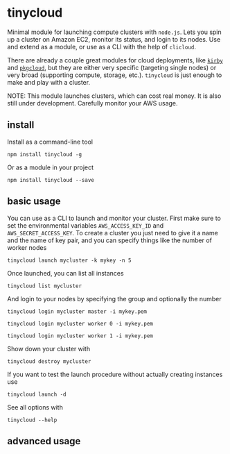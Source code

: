 # tinycloud

Minimal module for launching compute clusters with `node.js`. Lets you spin up a cluster on Amazon EC2, monitor its status, and login to its nodes. Use and extend as a module, or use as a CLI with the help of `clicloud`.

There are already a couple great modules for cloud deployments, like [`kirby`](https://github.com/mafintosh/kirby) and [`pkgcloud`](https://github.com/pkgcloud/pkgcloud), but they are either very specific (targeting single nodes) or very broad (supporting compute, storage, etc.). `tinycloud` is just enough to make and play with a cluster.

NOTE: This module launches clusters, which can cost real money. It is also still under development. Carefully monitor your AWS usage.

## install

Install as a command-line tool

```
npm install tinycloud -g
```

Or as a module in your project

```
npm install tinycloud --save
```

## basic usage

You can use as a CLI to launch and monitor your cluster. First make sure to set the environmental variables `AWS_ACCESS_KEY_ID` and `AWS_SECRET_ACCESS_KEY`. To create a cluster you just need to give it a name and the name of key pair, and you can specify things like the number of worker nodes

```
tinycloud launch mycluster -k mykey -n 5
```

Once launched, you can list all instances

```
tinycloud list mycluster
```

And login to your nodes by specifying the group and optionally the number

```
tinycloud login mycluster master -i mykey.pem
```
```
tinycloud login mycluster worker 0 -i mykey.pem
```
```
tinycloud login mycluster worker 1 -i mykey.pem
```

Show down your cluster with

```
tinycloud destroy mycluster
```

If you want to test the launch procedure without actually creating instances use

```
tinycloud launch -d
```

See all options with

```
tinycloud --help
```


## advanced usage